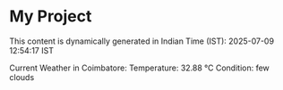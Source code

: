 # My Project

This content is dynamically generated in Indian Time (IST): 2025-07-09 12:54:17 IST


Current Weather in Coimbatore:
Temperature: 32.88 °C
Condition: few clouds
